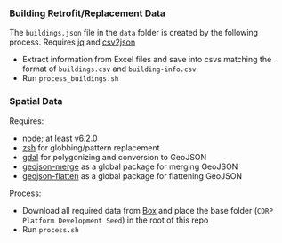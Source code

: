 ### Building Retrofit/Replacement Data

The `buildings.json` file in the `data` folder is created by the following process. Requires [jq](https://stedolan.github.io/jq/) and [csv2json](https://www.npmjs.com/package/csv2json)

- Extract information from Excel files and save into csvs matching the format of `buildings.csv` and `building-info.csv`
- Run `process_buildings.sh`

### Spatial Data

Requires:
  - [node](https://nodejs.org/en/); at least v6.2.0
  - [zsh](http://www.zsh.org/) for globbing/pattern replacement
  - [gdal](http://www.gdal.org/) for polygonizing and conversion to GeoJSON
  - [geojson-merge](https://github.com/mapbox/geojson-merge) as a global package for merging GeoJSON
  - [geojson-flatten](https://github.com/mapbox/geojson-flatten) as a global package for flattening GeoJSON

Process:
  - Download all required data from [Box](https://app.box.com/files) and place the base folder (`CDRP Platform Development Seed`) in the root of this repo
  - Run `process.sh`
